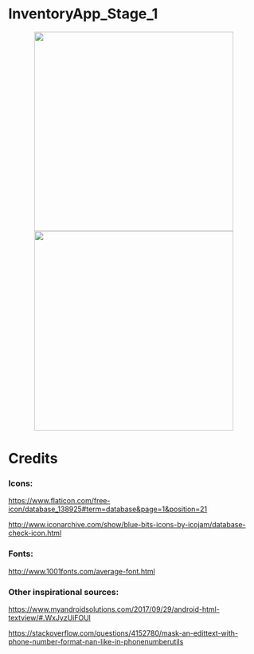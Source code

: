 # InventoryApp_Stage_1

<p align="middle">
  <img src="../master/app/src/main/res/raw/portrait1.jpg" width="400" />
  <img src="../master/app/src/main/res/raw/portrait2.jpg" width="400" /> 
</p>

# Credits

### Icons:

https://www.flaticon.com/free-icon/database_138925#term=database&page=1&position=21

http://www.iconarchive.com/show/blue-bits-icons-by-icojam/database-check-icon.html

### Fonts:

http://www.1001fonts.com/average-font.html

### Other inspirational sources:

https://www.myandroidsolutions.com/2017/09/29/android-html-textview/#.WxJyzUiFOUl

https://stackoverflow.com/questions/4152780/mask-an-edittext-with-phone-number-format-nan-like-in-phonenumberutils
